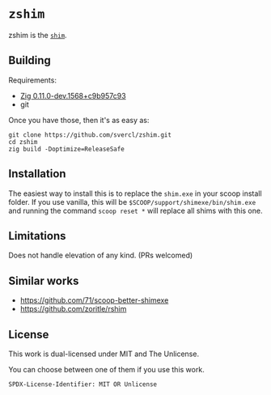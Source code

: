 # `zshim`

zshim is the [`shim`](https://github.com/71/scoop-better-shimexe/).

## Building

Requirements:

- [Zig 0.11.0-dev.1568+c9b957c93](https://ziglang.org/)
- git

Once you have those, then it's as easy as:

```shell
git clone https://github.com/svercl/zshim.git
cd zshim
zig build -Doptimize=ReleaseSafe
```

## Installation

The easiest way to install this is to replace the `shim.exe` in your scoop
install folder. If you use vanilla, this will be
`$SCOOP/support/shimexe/bin/shim.exe` and running the command `scoop reset *`
will replace all shims with this one.

## Limitations

Does not handle elevation of any kind. (PRs welcomed)

## Similar works

- https://github.com/71/scoop-better-shimexe
- https://github.com/zoritle/rshim

## License

This work is dual-licensed under MIT and The Unlicense.

You can choose between one of them if you use this work.

`SPDX-License-Identifier: MIT OR Unlicense`
